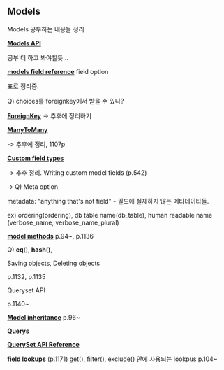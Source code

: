 ## Models

Models 공부하는 내용들 정리

**[Models API](https://github.com/bartkim0426/django-document/blob/master/models/models%20API.md)**

공부 더 하고 봐야할듯...

**[models field reference](https://github.com/bartkim0426/django-document/blob/master/models/model%20field%20reference.md)**
field option

표로 정리중. 

Q) choices를 foreignkey에서 받을 수 있나? 



**[ForeignKey](https://github.com/bartkim0426/django-document/blob/master/models/ForeignKey.md)**
		-> 추후에 정리하기



**[ManyToMany]()**

-> 추후에 정리, 1107p
	

**[Custom field types]()**

-> 추후 정리. Writing custom model fields (p.542)

-> Q) Meta option

metadata: "anything that's not  field" - 필드에 실재하지 않는 메타데이타들.

ex) ordering(ordering), db table name(db_table), human readable name (verbose_name, verbose_name_plural)



**[model methods](https://github.com/bartkim0426/django-document/blob/master/models/model%20method.md)**
p.94~, p.1136

Q) __eq__(), __hash()__,

Saving objects, Deleting objects

p.1132, p.1135

Queryset API

p.1140~



**[Model inheritance](https://github.com/bartkim0426/django-document/blob/master/models/model%20inheritance.md)**
p.96~



**[Querys](https://github.com/bartkim0426/django-document/blob/master/models/querys.md)**


**[QuerySet API Reference](https://github.com/bartkim0426/django-document/blob/master/models/Queryset%20API%20Reference.markdown)**



**[field lookups](https://github.com/bartkim0426/django-document/blob/master/models/field%20lookups.markdown)**
(p.1171) get(), filter(), exclude() 안에 사용되는 lookpus
p.104~


